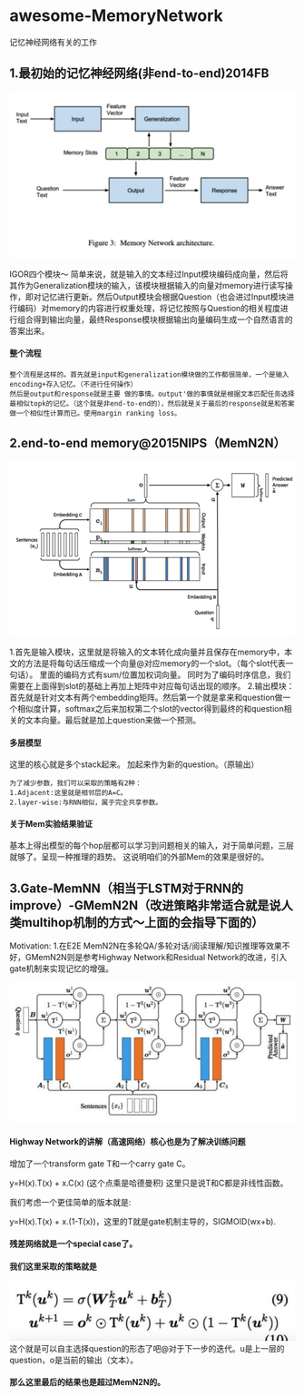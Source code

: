 # awesome-MemoryNetwork
记忆神经网络有关的工作

## 1.最初始的记忆神经网络(非end-to-end)2014FB
![](xend-to-endMem.png)

IGOR四个模块～
简单来说，就是输入的文本经过Input模块编码成向量，然后将其作为Generalization模块的输入，该模块根据输入的向量对memory进行读写操作，即对记忆进行更新。然后Output模块会根据Question（也会进过Input模块进行编码）对memory的内容进行权重处理，将记忆按照与Question的相关程度进行组合得到输出向量，最终Response模块根据输出向量编码生成一个自然语言的答案出来。
#### 整个流程
```
整个流程是这样的。首先就是input和generalization模块做的工作都很简单，一个是输入encoding+存入记忆。（不进行任何操作）
然后是output和response就是主要 做的事情。output'做的事情就是根据文本匹配任务选择最相似topk的记忆。（这个就是非end-to-end的），然后就是关于最后的response就是和答案做一个相似性计算而已。使用margin ranking loss。
```

## 2.end-to-end memory@2015NIPS（MemN2N）
![](end-to-end.png)

1.首先是输入模块，这里就是将输入的文本转化成向量并且保存在memory中，本文的方法是将每句话压缩成一个向量@对应memory的一个slot。（每个slot代表一句话）。
  里面的编码方式有sum/位置加权词向量。
  同时为了编码时序信息，我们需要在上面得到slot的基础上再加上矩阵中对应每句话出现的顺序。
2.输出模块：首先就是针对文本有两个embedding矩阵。然后第一个就是拿来和question做一个相似度计算，softmax之后来加权第二个slot的vector得到最终的和question相关的文本向量。最后就是加上question来做一个预测。

#### 多层模型
这里的核心就是多个stack起来。
加起来作为新的question。（原输出）

```
为了减少参数，我们可以采取的策略有2种：
1.Adjacent:这里就是相邻层的A=C。
2.layer-wise:与RNN相似，属于完全共享参数。
```

#### 关于Mem实验结果验证
基本上得出模型的每个hop层都可以学习到问题相关的输入，对于简单问题，三层就够了。呈现一种推理的趋势。
这说明咱们的外部Mem的效果是很好的。

## 3.Gate-MemNN（相当于LSTM对于RNN的improve）-GMemN2N（改进策略非常适合就是说人类multihop机制的方式～上面的会指导下面的）
Motivation:
1.在E2E MemN2N在多轮QA/多轮对话/阅读理解/知识推理等效果不好，GMemN2N则是参考Highway Network和Residual Network的改进，引入gate机制来实现记忆的增强。

![](GMemN2N.png)

#### Highway Network的讲解（高速网络）核心也是为了解决训练问题
增加了一个transform gate T和一个carry gate C。

y=H(x).T(x) + x.C(x) (这个点乘是哈德曼积)
这里只是说T和C都是非线性函数。

我们考虑一个更佳简单的版本就是:

y=H(x).T(x) + x.(1-T(x))，这里的T就是gate机制主导的，SIGMOID(wx+b).

#### 残差网络就是一个special case了。

#### 我们这里采取的策略就是
![](GMemN2N_eq.png)
这个就是可以自主选择question的形态了吧@对于下一步的迭代。u是上一层的question，o是当前的输出（文本）。

#### 那么这里最后的结果也是超过MemN2N的。




